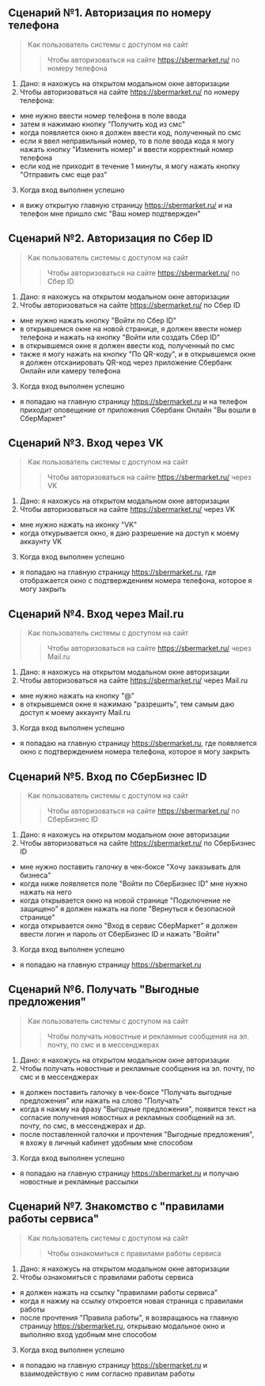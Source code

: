 ## **Сценарий №1. Авторизация по номеру телефона**
>Как пользователь системы с доступом на сайт
>>Чтобы авторизоваться на сайте  https://sbermarket.ru/ по номеру телефона
1. Дано: я нахожусь на открытом модальном окне авторизации
2. Чтобы авторизоваться на сайте  https://sbermarket.ru/ по номеру телефона:
- мне нужно ввести номер телефона в поле ввода
- затем я нажимаю кнопку "Получить код из смс"
- когда появляется окно я должен ввести код, полученный по смс
- если я ввел неправильный номер, то в поле ввода кода я могу нажать кнопку "Изменить номер" и ввести корректный номер телефона
- если код не приходит в течение 1 минуты, я могу нажать кнопку "Отправить смс еще раз"
3. Когда вход выполнен успешно
- я вижу открытую главную страницу  https://sbermarket.ru/ и на телефон мне пришло смс "Ваш номер подтвержден"

## **Сценарий №2. Авторизация по Сбер ID**
>Как пользователь системы с доступом на сайт
>>Чтобы авторизоваться на сайте  https://sbermarket.ru/ по Сбер ID
1. Дано: я нахожусь на открытом модальном окне авторизации
2. Чтобы авторизоваться на сайте  https://sbermarket.ru/ по Сбер ID
- мне нужно нажать кнопку "Войти по Сбер ID"
- в открывшемся окне на новой странице, я должен ввести номер телефона и нажать на кнопку "Войти или создать Сбер ID"
- в открывшемся окне я должен ввести код, полученный по смс
- также я могу нажать на кнопку "По QR-коду", и в открывшемся окне я должен отсканировать QR-код через приложение Сбербанк Онлайн или камеру телефона
3. Когда вход выполнен успешно
- я попадаю на главную страницу  https://sbermarket.ru и на телефон приходит оповещение от приложения Сбербанк Онлайн "Вы вошли в СберМаркет"

## **Сценарий №3. Вход через VK**
>Как пользователь системы с доступом на сайт
>>Чтобы авторизоваться на сайте  https://sbermarket.ru/ через VK
1. Дано: я нахожусь на открытом модальном окне авторизации
2. Чтобы авторизоваться на сайте  https://sbermarket.ru/ через VK
- мне нужно нажать на иконку "VK"
- когда откурывается окно, я даю разрешение на доступ к моему аккаунту VK
3. Когда вход выполнен успешно
- я попадаю на главную страницу  https://sbermarket.ru, где отображается окно с подтверждением номера телефона, которое я могу закрыть

## **Сценарий №4. Вход через Mail.ru**
>Как пользователь системы с доступом на сайт
>>Чтобы авторизоваться на сайте  https://sbermarket.ru/ через Mail.ru
1. Дано: я нахожусь на открытом модальном окне авторизации
2. Чтобы авторизоваться на сайте  https://sbermarket.ru/ через Mail.ru
- мне нужно нажать на кнопку "@"
- в открывшемся окне я нажимаю "разрешить", тем самым даю доступ к моему аккаунту Mail.ru
3. Когда вход выполнен успешно
- я попадаю на главную страницу  https://sbermarket.ru, где появляется окно с подтверждением номера телефона, которое я могу закрыть

## **Сценарий №5. Вход по СберБизнес ID**
>Как пользователь системы с доступом на сайт
>>Чтобы авторизоваться на сайте  https://sbermarket.ru/ по СберБизнес ID
1. Дано: я нахожусь на открытом модальном окне авторизации
2. Чтобы авторизоваться на сайте  https://sbermarket.ru/ по СберБизнес ID
- мне нужно поставить галочку в чек-боксе "Хочу заказывать для бизнеса"
- когда ниже появляется поле "Войти по СберБизнес ID" мне нужно нажать на него
- когда открывается окно на новой странице "Подключение не защищено" я должен нажать на поле "Вернуться к безопасной странице"
- когда открывается окно "Вход в сервис СберМаркет" я должен ввести логин и пароль от СберБизнес ID и нажать "Войти"
3. Когда вход выполнен успешно
- я попадаю на главную страницу  https://sbermarket.ru

## **Сценарий №6. Получать "Выгодные предложения"**
>Как пользователь системы с доступом на сайт
>>Чтобы получать новостные и рекламные сообщения на эл. почту, по смс и в мессенджерах
1. Дано: я нахожусь на открытом модальном окне авторизации
2. Чтобы получать новостные и рекламные сообщения на эл. почту, по смс и в мессенджерах
- я должен поставить галочку в чек-боксе "Получать выгодные предложения" или нажать на слово "Получать"
- когда я нажму на фразу "Выгодные предложения", появится текст на согласие получения новостных и рекламных сообщений на эл. почту, по смс, в мессенджерах и др.
- после поставленной галочки и прочтения "Выгодные предложения", я вхожу в личный кабинет удобным мне способом
3. Когда вход выполнен успешно
- я попадаю на главную страницу  https://sbermarket.ru и получаю новостные и рекламные рассылки

## **Сценарий №7. Знакомство с "правилами работы сервиса"**
>Как пользователь системы с доступом на сайт
>>Чтобы ознакомиться с правилами работы сервиса
1. Дано: я нахожусь на открытом модальном окне авторизации
2. Чтобы ознакомиться с правилами работы сервиса
- я должен нажать на ссылку "правилами работы сервиса"
- когда я нажму на ссылку откроется новая страница с правилами работы
- после прочтения "Правила работы", я возвращаюсь на главную страницу https://sbermarket.ru, открываю модальное окно и выполняю вход удобным мне способом
3. Когда вход выполнен успешно
- я попадаю на главную страницу  https://sbermarket.ru и взаимодействую с ним согласно правилам работы

